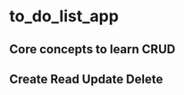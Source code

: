 # to_do_list_app

Core concepts to learn CRUD
----------------------------------
Create
Read
Update
Delete
----------------------------------  
